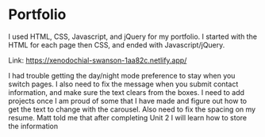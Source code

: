 # Portfolio

I used HTML, CSS, Javascript, and jQuery for my portfolio.
I started with the HTML for each page then CSS, and ended with Javascript/jQuery.

Link: https://xenodochial-swanson-1aa82c.netlify.app/

I had trouble getting the day/night mode preference to stay when you switch pages.
I also need to fix the message when you submit contact information, and make sure the text clears from the boxes.
I need to add projects once I am proud of some that I have made and figure out how to get the text to change with the carousel.
Also need to fix the spacing on my resume.
Matt told me that after completing Unit 2 I will learn how to store the information
